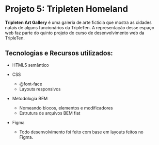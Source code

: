 # Projeto 5: Tripleten Homeland

**Tripleten Art Gallery** é uma galeria de arte fictícia que mostra as cidades natais de alguns funcionários da TripleTen. A representação desse espaço web faz parte do quinto projeto do curso de desenvolvimento web da TripleTen.

## Tecnologias e Recursos utilizados:
- HTML5 semântico
- CSS
  - @font-face
  - Layouts responsivos

- Metodologia BEM

  - Nomeando blocos, elementos e modificadores
  - Estrutura de arquivos BEM flat

- Figma
  - Todo desenvolvimento foi feito com base em layouts feitos no Figma.

